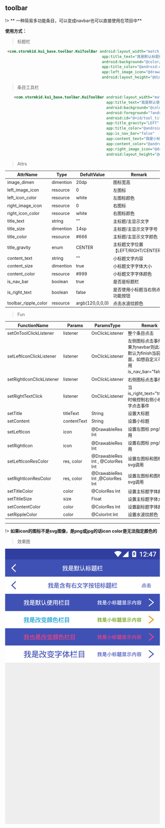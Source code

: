 ## toolbar

!> ** 一种简易多功能条目，可以变成navbar也可以直接使用在项目中**

**使用方式：**
> 标题栏

```xml
 <com.stormkid.kui_base.toolbar.KuiToolBar android:layout_width="match_parent"
                                            app:title_text="我是默认标题栏"
                                            android:background="@color/colorPrimary"
                                            app:title_color="@android:color/white"
                                            app:left_image_icon="@drawable/ic_back"
                                            android:layout_height="@dimen/dp_40"/>
```    

> 条目工具栏

```xml
    <com.stormkid.kui_base.toolbar.KuiToolBar android:layout_width="match_parent"
                                              app:title_text="我是默认使用栏目"
                                              android:background="@color/colorPrimary"
                                              android:foreground="?android:attr/selectableItemBackground"
                                              android:id="@+id/tool_title"
                                              app:title_gravity="LEFT"
                                              app:title_color="@android:color/white"
                                              app:is_nav_bar="false"
                                              app:content_text="我是小标题显示内容"
                                              app:content_color="@android:color/white"
                                              app:right_image_icon="@drawable/ic_right"
                                              android:layout_height="@dimen/dp_40"/>
```

> Attrs

| AttrName  | Type | DefultValue    | Remark  |
|-------|---|-----------|-------|
| image_dimen  | dimention | 20dp     | 图标宽高 |
| left_image_icon | resource  | 0     | 左图标   |
| left_icon_color  | resource   | white | 左图标颜色     |
| right_image_icon | resource  | 0     | 右图标   |
| right_icon_color  | resource   | white | 右图标颜色     |
| title_text  | string   | "" | 主标题/主显示文字     |
| title_size  | dimention   | 14sp | 主标题/主显示文字字号     |
| title_color  | resource   | #666 | 主标题/主显示文字颜色     |
| title_gravity  | enum   | CENTER | 主标题文字位置【LEFT/RIGHT/CENTER】 |
| content_text  | string    | "" | 小标题文字内容     |
| content_size  | dimention   | true |  小标题文字字体大小    |
| content_color  | resource   | #999 |  小标题文字字体颜色     |
| is_nav_bar  | boolean   | true | 是否是标题栏     |
| is_right_text  | boolean   | false | 是否使用小标题当右侧点击功能按钮 |
| toolbar_ripple_color | resource | argb(120,0,0,0) | 点击水波纹颜色 |

> Fun

| FunctionName|Params  | ParamsType    | Remark  |
|-------|-----|------|-------|
| setOnToolClickListener| listener  | OnClickListener    | 整个条目点击  |
| setLeftIconClickListener| listener  | OnClickListener    | 左侧图标点击事件，如果为navbar则此事件默认为finish当前页面，如想自定义可先使用is_nav_bar="false"。  |
| setRightIconClickListener| listener  | OnClickListener    | 右侧图标点击事件  |
| setRightTextClick| listener  | OnClickListener    | 当is_right_text="true"的时候控制右侧小标题文字点击事件  |
| setTitle | titleText  | String    | 设置大标题  |
| setContent | contentText  | String    | 设置小标题  |
| setLeftIcon | icon  | @DrawableRes Int    | 设置左图标 png/jpg调用 |
| setRightIcon | icon  | @DrawableRes Int    | 设置右图标 png/jpg调用 |
| setLeftIconResColor | res, color  | @DrawableRes Int , @ColorRes Int   | 设置左图标和图标颜色 svg调用 |
| setRightIconResColor | res, color  | @DrawableRes Int ,@ColorRes Int   |  设置左图标和图标颜色 svg调用 |
| setTitleColor | color  | @ColorRes Int    | 设置主标题字体颜色 |
| setTitileSize | size  | Float    | 设置主标题字体大小 |
| setContentColor | color  | @ColorRes Int    | 设置副标题字体颜色 |
| setRippleColor | color | @ColorInt Int | 设置水波纹颜色 |

------------------------

!> **如果icon的图标不是svg图像，是png或jpg的话icon color是无法指定颜色的**

>效果图

 ![toolbar效果图](../editImg/toolbar.png ":size=300x")
